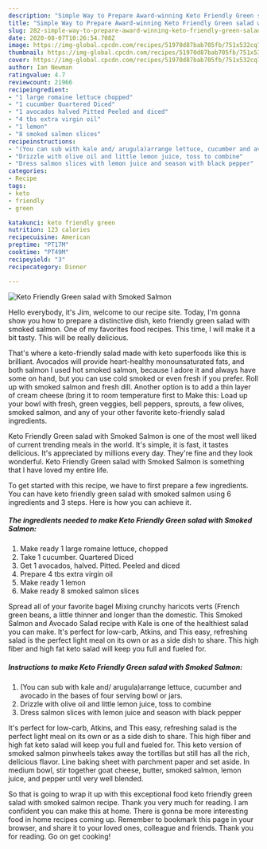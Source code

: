 ```yaml
---
description: "Simple Way to Prepare Award-winning Keto Friendly Green salad with Smoked Salmon"
title: "Simple Way to Prepare Award-winning Keto Friendly Green salad with Smoked Salmon"
slug: 282-simple-way-to-prepare-award-winning-keto-friendly-green-salad-with-smoked-salmon
date: 2020-08-07T10:26:54.708Z
image: https://img-global.cpcdn.com/recipes/51970d87bab705fb/751x532cq70/keto-friendly-green-salad-with-smoked-salmon-recipe-main-photo.jpg
thumbnail: https://img-global.cpcdn.com/recipes/51970d87bab705fb/751x532cq70/keto-friendly-green-salad-with-smoked-salmon-recipe-main-photo.jpg
cover: https://img-global.cpcdn.com/recipes/51970d87bab705fb/751x532cq70/keto-friendly-green-salad-with-smoked-salmon-recipe-main-photo.jpg
author: Ian Newman
ratingvalue: 4.7
reviewcount: 21966
recipeingredient:
- "1 large romaine lettuce chopped"
- "1 cucumber Quartered Diced"
- "1 avocados halved Pitted Peeled and diced"
- "4 tbs extra virgin oil"
- "1 lemon"
- "8 smoked salmon slices"
recipeinstructions:
- "(You can sub with kale and/ arugula)arrange lettuce, cucumber and avocado in the bases of four serving bowl or jars."
- "Drizzle with olive oil and little lemon juice, toss to combine"
- "Dress salmon slices with lemon juice and season with black pepper"
categories:
- Recipe
tags:
- keto
- friendly
- green

katakunci: keto friendly green 
nutrition: 123 calories
recipecuisine: American
preptime: "PT17M"
cooktime: "PT49M"
recipeyield: "3"
recipecategory: Dinner

---
```



![Keto Friendly Green salad with Smoked Salmon](https://img-global.cpcdn.com/recipes/51970d87bab705fb/751x532cq70/keto-friendly-green-salad-with-smoked-salmon-recipe-main-photo.jpg)

Hello everybody, it's Jim, welcome to our recipe site. Today, I'm gonna show you how to prepare a distinctive dish, keto friendly green salad with smoked salmon. One of my favorites food recipes. This time, I will make it a bit tasty. This will be really delicious.

That&#39;s where a keto-friendly salad made with keto superfoods like this is brilliant. Avocados will provide heart-healthy monounsaturated fats, and both salmon I used hot smoked salmon, because I adore it and always have some on hand, but you can use cold smoked or even fresh if you prefer. Roll up with smoked salmon and fresh dill. Another option is to add a thin layer of cream cheese (bring it to room temperature first to Make this: Load up your bowl with fresh, green veggies, bell peppers, sprouts, a few olives, smoked salmon, and any of your other favorite keto-friendly salad ingredients.

Keto Friendly Green salad with Smoked Salmon is one of the most well liked of current trending meals in the world. It's simple, it is fast, it tastes delicious. It's appreciated by millions every day. They're fine and they look wonderful. Keto Friendly Green salad with Smoked Salmon is something that I have loved my entire life.


To get started with this recipe, we have to first prepare a few ingredients. You can have keto friendly green salad with smoked salmon using 6 ingredients and 3 steps. Here is how you can achieve it.

<!--inarticleads1-->

##### The ingredients needed to make Keto Friendly Green salad with Smoked Salmon:

1. Make ready 1 large romaine lettuce, chopped
1. Take 1 cucumber. Quartered Diced
1. Get 1 avocados, halved. Pitted. Peeled and diced
1. Prepare 4 tbs extra virgin oil
1. Make ready 1 lemon
1. Make ready 8 smoked salmon slices


Spread all of your favorite bagel Mixing crunchy haricots verts (French green beans, a little thinner and longer than the domestic. This Smoked Salmon and Avocado Salad recipe with Kale is one of the healthiest salad you can make. It&#39;s perfect for low-carb, Atkins, and This easy, refreshing salad is the perfect light meal on its own or as a side dish to share. This high fiber and high fat keto salad will keep you full and fueled for. 

<!--inarticleads2-->

##### Instructions to make Keto Friendly Green salad with Smoked Salmon:

1. (You can sub with kale and/ arugula)arrange lettuce, cucumber and avocado in the bases of four serving bowl or jars.
1. Drizzle with olive oil and little lemon juice, toss to combine
1. Dress salmon slices with lemon juice and season with black pepper


It&#39;s perfect for low-carb, Atkins, and This easy, refreshing salad is the perfect light meal on its own or as a side dish to share. This high fiber and high fat keto salad will keep you full and fueled for. This keto version of smoked salmon pinwheels takes away the tortillas but still has all the rich, delicious flavor. Line baking sheet with parchment paper and set aside. In medium bowl, stir together goat cheese, butter, smoked salmon, lemon juice, and pepper until very well blended. 

So that is going to wrap it up with this exceptional food keto friendly green salad with smoked salmon recipe. Thank you very much for reading. I am confident you can make this at home. There is gonna be more interesting food in home recipes coming up. Remember to bookmark this page in your browser, and share it to your loved ones, colleague and friends. Thank you for reading. Go on get cooking!
